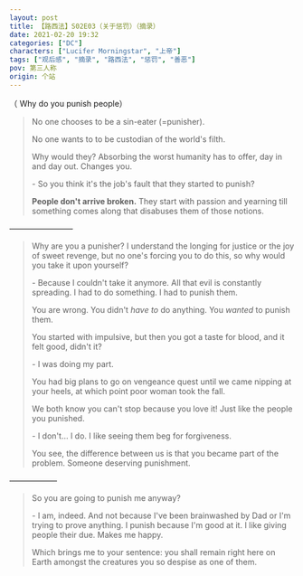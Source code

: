 ```yaml
---
layout: post
title: 【路西法】S02E03（关于惩罚）（摘录）
date: 2021-02-20 19:32
categories: ["DC"]
characters: ["Lucifer Morningstar", "上帝"]
tags: ["观后感", "摘录", "路西法", "惩罚", "善恶"]
pov: 第三人称
origin: 个站
---
```


（ Why do you punish people）

> No one chooses to be a sin-eater (=punisher).
>
> No one wants to to be custodian of the world's filth.
>
> Why would they? Absorbing the worst humanity has to offer, day in and day out. Changes you.
>
> \- So you think it's the job's fault that they started to punish?
>
> **People don't arrive broken.** They start with passion and yearning till something comes along that disabuses them of those notions.

————————

> Why are you a punisher? I understand the longing for justice or the joy of sweet revenge, but no one's forcing you to do this, so why would you take it upon yourself?
>
> \- Because I couldn't take it anymore. All that evil is constantly spreading. I had to do something. I had to punish them.
>
> You are wrong. You didn't *have to* do anything. You *wanted* to punish them.
>
> You started with impulsive, but then you got a taste for blood, and it felt good, didn't it?
>
> \- I was doing my part.
>
> You had big plans to go on vengeance quest until we came nipping at your heels, at which point poor woman took the fall.
>
> We both know you can't stop because you love it! Just like the people you punished.
>
> \- I don't... I do. I like seeing them beg for forgiveness.
>
> You see, the difference between us is that you became part of the problem. Someone deserving punishment.

——————

> So you are going to punish me anyway?
>
> \- I am, indeed. And not because I've been brainwashed by Dad or I'm trying to prove anything. I punish because I'm good at it. I like giving people their due. Makes me happy.
>
> Which brings me to your sentence: you shall remain right here on Earth amongst the creatures you so despise as one of them.

